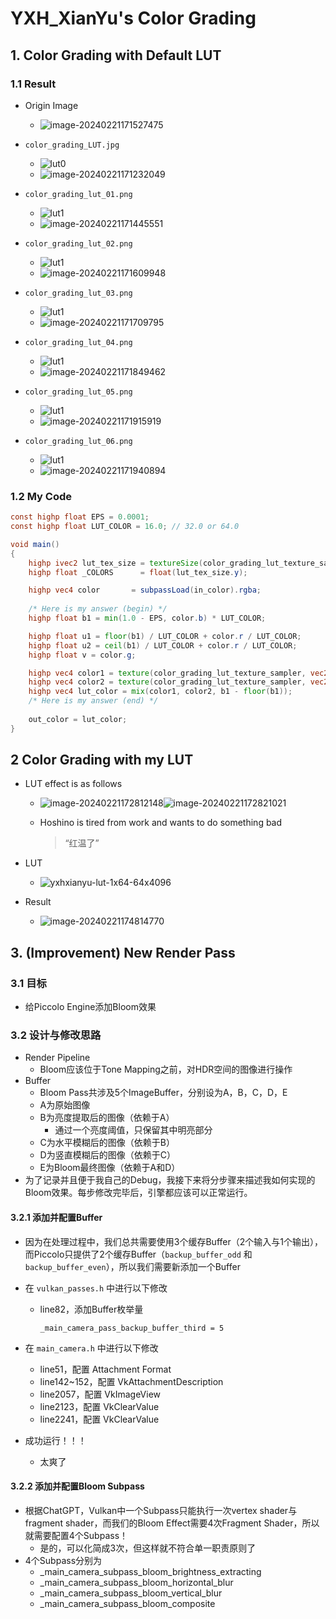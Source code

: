 # YXH_XianYu's Color Grading

## 1. Color Grading with Default LUT

### 1.1 Result

* Origin Image
  * ![image-20240221171527475](./README/image-20240221171527475.png)
  
* `color_grading_LUT.jpg`
  * ![lut0](./engine/asset/texture/lut/color_grading_LUT.jpg)
  * ![image-20240221171232049](./README/image-20240221171232049.png)

* `color_grading_lut_01.png`

  * ![lut1](./engine/asset/texture/lut/color_grading_lut_01.png)
  * ![image-20240221171445551](./README/image-20240221171445551.png)

* `color_grading_lut_02.png`

  * ![lut1](./engine/asset/texture/lut/color_grading_lut_02.png)
  * ![image-20240221171609948](./README/image-20240221171609948.png)

* `color_grading_lut_03.png`

  * ![lut1](./engine/asset/texture/lut/color_grading_lut_03.png)
  * ![image-20240221171709795](./README/image-20240221171709795.png)

* `color_grading_lut_04.png`

  * ![lut1](./engine/asset/texture/lut/color_grading_lut_04.png)
  * ![image-20240221171849462](./README/image-20240221171849462.png)

* `color_grading_lut_05.png`

  * ![lut1](./engine/asset/texture/lut/color_grading_lut_05.png)
  * ![image-20240221171915919](./README/image-20240221171915919.png)

* `color_grading_lut_06.png`

  * ![lut1](./engine/asset/texture/lut/color_grading_lut_06.png)
  * ![image-20240221171940894](./README/image-20240221171940894.png)

### 1.2 My Code

```glsl
const highp float EPS = 0.0001;
const highp float LUT_COLOR = 16.0; // 32.0 or 64.0

void main()
{
    highp ivec2 lut_tex_size = textureSize(color_grading_lut_texture_sampler, 0);
    highp float _COLORS      = float(lut_tex_size.y);

    highp vec4 color       = subpassLoad(in_color).rgba;
    
	/* Here is my answer (begin) */
    highp float b1 = min(1.0 - EPS, color.b) * LUT_COLOR;

    highp float u1 = floor(b1) / LUT_COLOR + color.r / LUT_COLOR;
    highp float u2 = ceil(b1) / LUT_COLOR + color.r / LUT_COLOR;
    highp float v = color.g;

    highp vec4 color1 = texture(color_grading_lut_texture_sampler, vec2(u1, v));
    highp vec4 color2 = texture(color_grading_lut_texture_sampler, vec2(u2, v));
    highp vec4 lut_color = mix(color1, color2, b1 - floor(b1));
	/* Here is my answer (end) */
    
    out_color = lut_color;
}
```

## 2 Color Grading with my LUT

* LUT effect is as follows

  * ![image-20240221172812148](./README/image-20240221172812148.png)![image-20240221172821021](./README/image-20240221172821021.png)
  * Hoshino is tired from work and wants to do something bad

    > “红温了”

* LUT

  * ![yxhxianyu-lut-1x64-64x4096](./README/yxhxianyu-lut-1x64-64x4096.png)

* Result

  * ![image-20240221174814770](./README/image-20240221174814770.png)

## 3. (Improvement) New Render Pass

### 3.1 目标

* 给Piccolo Engine添加Bloom效果

### 3.2 设计与修改思路

* Render Pipeline
  * Bloom应该位于Tone Mapping之前，对HDR空间的图像进行操作
* Buffer
  * Bloom Pass共涉及5个ImageBuffer，分别设为A，B，C，D，E
  * A为原始图像
  * B为亮度提取后的图像（依赖于A）
    * 通过一个亮度阈值，只保留其中明亮部分
  * C为水平模糊后的图像（依赖于B）
  * D为竖直模糊后的图像（依赖于C）
  * E为Bloom最终图像（依赖于A和D）
* 为了记录并且便于我自己的Debug，我接下来将分步骤来描述我如何实现的Bloom效果。每步修改完毕后，引擎都应该可以正常运行。

#### 3.2.1 添加并配置Buffer

* 因为在处理过程中，我们总共需要使用3个缓存Buffer（2个输入与1个输出），而Piccolo只提供了2个缓存Buffer（`backup_buffer_odd` 和 `backup_buffer_even`），所以我们需要新添加一个Buffer

* 在 `vulkan_passes.h` 中进行以下修改

  * line82，添加Buffer枚举量

    `_main_camera_pass_backup_buffer_third = 5`

* 在 `main_camera.h` 中进行以下修改

  * line51，配置 Attachment Format
  * line142~152，配置 VkAttachmentDescription
  * line2057，配置 VkImageView
  * line2123，配置 VkClearValue
  * line2241，配置 VkClearValue

* 成功运行！！！

  * 太爽了

#### 3.2.2 添加并配置Bloom Subpass

* 根据ChatGPT，Vulkan中一个Subpass只能执行一次vertex shader与fragment shader，而我们的Bloom Effect需要4次Fragment Shader，所以就需要配置4个Subpass！
  * 是的，可以化简成3次，但这样就不符合单一职责原则了
* 4个Subpass分别为
  * _main_camera_subpass_bloom_brightness_extracting
  * _main_camera_subpass_bloom_horizontal_blur
  * _main_camera_subpass_bloom_vertical_blur
  * _main_camera_subpass_bloom_composite
